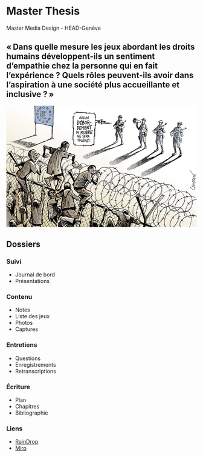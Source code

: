 # Master Thesis

Master Media Design - HEAD-Genève

## « Dans quelle mesure les jeux abordant les droits humains développent-ils un sentiment d’empathie chez la personne qui en fait l’expérience ? Quels rôles peuvent-ils avoir dans l’aspiration à une société plus accueillante et inclusive ? »

![Chapatte](/2-Recherche/Images/CHAPPATTE-071.jpg)

## Dossiers

### Suivi
- Journal de bord
- Présentations
### Contenu
- Notes
- Liste des jeux
- Photos
- Captures
### Entretiens
- Questions
- Enregistrements
- Retranscriptions
### Écriture
- Plan
- Chapitres
- Bibliographie
### Liens
- [RainDrop](https://raindrop.io/mathschibler/projet-de-master-44057628)
- [Miro](https://miro.com/welcomeonboard/Y1NrQk9IWlIxcXZ3ZUxud1BnNklkeVp6WUtPMExpZXJ4aEZka0M1Y1NNcUpVQWV4VXFuMnNwTnB6NE03UW5xQXwzNDU4NzY0NTI0ODg3OTc0NTI0fDI=?share_link_id=941536279571)


